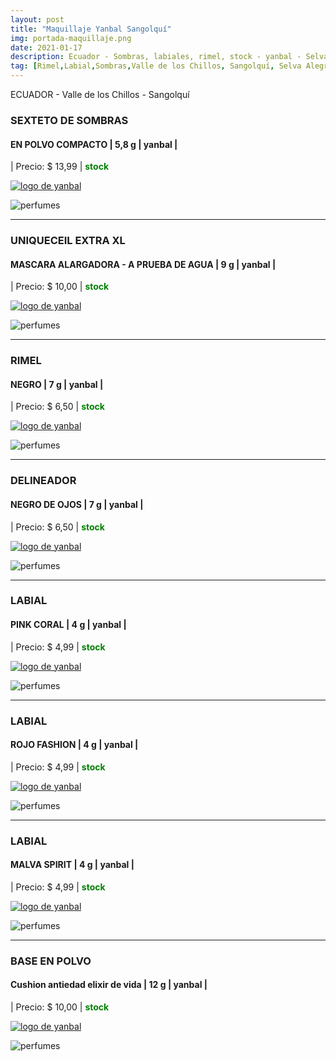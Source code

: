 ```yaml
---
layout: post
title: "Maquillaje Yanbal Sangolquí"
img: portada-maquillaje.png
date: 2021-01-17
description: Ecuador - Sombras, labiales, rimel, stock - yanbal - Selva Alegre - Sangolquí
tag: [Rimel,Labial,Sombras,Valle de los Chillos, Sangolquí, Selva Alegre ]
---
```

 ECUADOR - Valle de los Chillos - Sangolquí

### SEXTETO DE SOMBRAS
#### EN POLVO COMPACTO | 5,8 g | yanbal  |
| Precio: $ 13,99  | <b style='color:green'> stock </b>

[logo]: https://raw.githubusercontent.com/Betty-C/bef/gh-pages/assets/img/linkw.jpg
[SEXTETO]:  https://api.whatsapp.com/send?phone=593995957267&text=%C2%A1Hola!%20Me%20interesa%20este%20producto%20-%3E%20SEXTETO%20DE%20SOMBRAS%20%20-%20yanbal "clic para abrir chat de whatsapp"
 [![logo de yanbal][logo]][SEXTETO]

![perfumes](https://res.cloudinary.com/dpky6fcf6/image/upload/c_scale,h_111,w_251/v1611067593/Blog-Betty/Maquillaje/maq-sombras_nviuze.png)

* * *

### UNIQUECEIL EXTRA XL
#### MASCARA ALARGADORA - A PRUEBA DE AGUA  | 9 g | yanbal  |
| Precio: $  10,00 | <b style='color:green'> stock </b>

[logo]: https://raw.githubusercontent.com/Betty-C/bef/gh-pages/assets/img/linkw.jpg
[EXTRA]:  https://api.whatsapp.com/send?phone=593995957267&text=%C2%A1Hola!%20Me%20interesa%20este%20producto%20-%3E%20UNIQUECEIL%20EXTRA%20XL%20%20-%20yanbal "clic para abrir chat de whatsapp"
 [![logo de yanbal][logo]][EXTRA]

![perfumes](https://res.cloudinary.com/dpky6fcf6/image/upload/c_scale,h_318,w_138/v1611067589/Blog-Betty/Maquillaje/maq-rimel2_jp3ou7.jpg)

* * *

### RIMEL
#### NEGRO  | 7 g | yanbal  |
| Precio: $  6,50 | <b style='color:green'> stock </b>

[logo]: https://raw.githubusercontent.com/Betty-C/bef/gh-pages/assets/img/linkw.jpg
[RIMEL]:  https://api.whatsapp.com/send?phone=593995957267&text=%C2%A1Hola!%20Me%20interesa%20este%20producto%20-%3E%20RIMEL%20NEGRO%20-%20yanbal "clic para abrir chat de whatsapp"
 [![logo de yanbal][logo]][RIMEL]

![perfumes](https://res.cloudinary.com/dpky6fcf6/image/upload/c_scale,h_60,w_281/v1611067591/Blog-Betty/Maquillaje/maq-rimel3_x1uqqx.png)

* * *

### DELINEADOR
#### NEGRO DE OJOS  | 7 g | yanbal  |
| Precio: $  6,50 | <b style='color:green'> stock </b>

[logo]: https://raw.githubusercontent.com/Betty-C/bef/gh-pages/assets/img/linkw.jpg
[DEF]:  https://api.whatsapp.com/send?phone=593995957267&text=%C2%A1Hola!%20Me%20interesa%20este%20producto%20-%3E%20DELINEADOR%20NEGRO%20-%20yanbal "clic para abrir chat de whatsapp"
 [![logo de yanbal][logo]][DEF]

![perfumes](https://res.cloudinary.com/dpky6fcf6/image/upload/c_scale,h_196,w_221/v1611072102/Blog-Betty/Maquillaje/maq-del-ultradef_i04gro.png)

* * *

### LABIAL
#### PINK CORAL  | 4 g | yanbal  |
| Precio: $ 4,99  | <b style='color:green'> stock </b>

[logo]: https://raw.githubusercontent.com/Betty-C/bef/gh-pages/assets/img/linkw.jpg
[PINK]:  https://api.whatsapp.com/send?phone=593995957267&text=%C2%A1Hola!%20Me%20interesa%20este%20producto%20-%3E%20Labial%20%20PINK%20CORAL%20-%20yanbal "clic para abrir chat de whatsapp"
 [![logo de yanbal][logo]][PINK]

![perfumes](https://res.cloudinary.com/dpky6fcf6/image/upload/c_scale,h_269,w_147/v1611067589/Blog-Betty/Maquillaje/maq-pinkcoral_i5wisx.png)

* * *

### LABIAL
#### ROJO FASHION  | 4 g | yanbal  |
| Precio: $ 4,99  | <b style='color:green'> stock </b>

[logo]: https://raw.githubusercontent.com/Betty-C/bef/gh-pages/assets/img/linkw.jpg
[ROJO]: https://api.whatsapp.com/send?phone=593995957267&text=%C2%A1Hola!%20Me%20interesa%20este%20producto%20-%3E%20Labial%20%20ROJO%20FASHION%20%20-%20yanbal  "clic para abrir chat de whatsapp"
 [![logo de yanbal][logo]][ROJO]

![perfumes](https://res.cloudinary.com/dpky6fcf6/image/upload/c_scale,h_303,w_167/v1611067590/Blog-Betty/Maquillaje/maq-rojofashion_djqoyj.jpg)

* * *

### LABIAL
#### MALVA SPIRIT  | 4 g | yanbal  |
| Precio: $ 4,99  | <b style='color:green'> stock </b>

[logo]: https://raw.githubusercontent.com/Betty-C/bef/gh-pages/assets/img/linkw.jpg
[MALVA]: https://api.whatsapp.com/send?phone=593995957267&text=%C2%A1Hola!%20Me%20interesa%20este%20producto%20-%3E%20Labial%20MALVA%20SPIRIT%20%20%20-%20yanbal "clic para abrir chat de whatsapp"
 [![logo de yanbal][logo]][MALVA]

![perfumes](https://res.cloudinary.com/dpky6fcf6/image/upload/c_scale,h_305,w_185/v1611067590/Blog-Betty/Maquillaje/maq-malvaspirit_tru3jn.png)


* * *

### BASE EN POLVO
#### Cushion antiedad elixir de vida | 12 g | yanbal  |
| Precio: $ 10,00  | <b style='color:green'> stock </b>

[logo]: https://raw.githubusercontent.com/Betty-C/bef/gh-pages/assets/img/linkw.jpg
[CUSHION]: https://api.whatsapp.com/send?phone=593995957267&text=%C2%A1Hola!%20Me%20interesa%20este%20producto%20-%3E%20Base%20Cushion%20Antiedad%20%20%20-%20yanbal "clic para abrir chat de whatsapp"
 [![logo de yanbal][logo]][CUSHION]

![perfumes](https://res.cloudinary.com/dpky6fcf6/image/upload/c_scale,h_290,w_300/v1611071780/Blog-Betty/Maquillaje/maq-cushion_jlo4ls.png)

